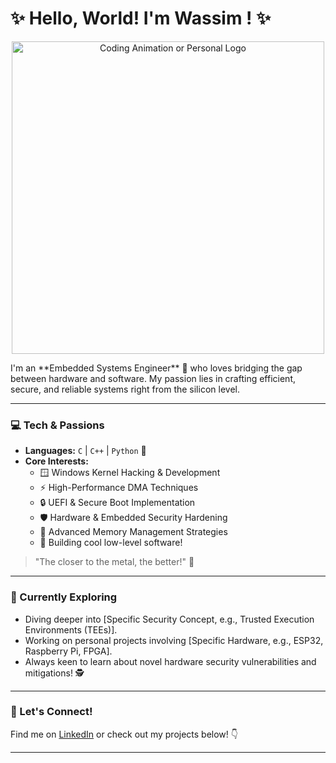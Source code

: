 # ✨ Hello, World! I'm Wassim ! ✨

<p align="center">
  <img src="https://media0.giphy.com/media/v1.Y2lkPTc5MGI3NjExcWhzMzQ2eHNsOGRqOTl1OWRuaWs4bXlzcTB6NWg3bXhtMjhsd29kZiZlcD12MV9pbnRlcm5hbF9naWZfYnlfaWQmY3Q9Zw/6OrCT1jVbonHG/giphy.gif" width="500" alt="Coding Animation or Personal Logo">
</p>
I'm an **Embedded Systems Engineer** 🤖 who loves bridging the gap between hardware and software. My passion lies in crafting efficient, secure, and reliable systems right from the silicon level.

---

### 💻 Tech & Passions

* **Languages:** `C` | `C++` | `Python` 🐍
* **Core Interests:**
    * 🪟 Windows Kernel Hacking & Development
    * ⚡ High-Performance DMA Techniques
    * 🔒 UEFI & Secure Boot Implementation
    * 🛡️ Hardware & Embedded Security Hardening
    * 🧠 Advanced Memory Management Strategies
    * 💾 Building cool low-level software!

> "The closer to the metal, the better!" 🤘

---

### 🚀 Currently Exploring

* Diving deeper into [Specific Security Concept, e.g., Trusted Execution Environments (TEEs)].
* Working on personal projects involving [Specific Hardware, e.g., ESP32, Raspberry Pi, FPGA].
* Always keen to learn about novel hardware security vulnerabilities and mitigations! 🕵️

---

### 🤝 Let's Connect!

Find me on [LinkedIn](Your-LinkedIn-URL) or check out my projects below! 👇

---
